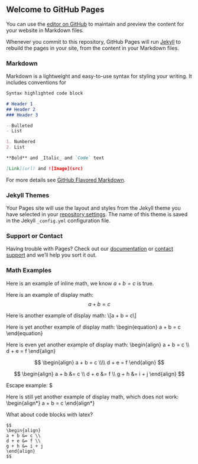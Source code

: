 ## Welcome to GitHub Pages

You can use the [editor on GitHub](https://github.com/tbretl/ae353-sp21/edit/main/docs/index.md) to maintain and preview the content for your website in Markdown files.

Whenever you commit to this repository, GitHub Pages will run [Jekyll](https://jekyllrb.com/) to rebuild the pages in your site, from the content in your Markdown files.

### Markdown

Markdown is a lightweight and easy-to-use syntax for styling your writing. It includes conventions for

```markdown
Syntax highlighted code block

# Header 1
## Header 2
### Header 3

- Bulleted
- List

1. Numbered
2. List

**Bold** and _Italic_ and `Code` text

[Link](url) and ![Image](src)
```

For more details see [GitHub Flavored Markdown](https://guides.github.com/features/mastering-markdown/).

### Jekyll Themes

Your Pages site will use the layout and styles from the Jekyll theme you have selected in your [repository settings](https://github.com/tbretl/ae353-sp21/settings). The name of this theme is saved in the Jekyll `_config.yml` configuration file.

### Support or Contact

Having trouble with Pages? Check out our [documentation](https://docs.github.com/categories/github-pages-basics/) or [contact support](https://support.github.com/contact) and we’ll help you sort it out.

### Math Examples

Here is an example of inline math, we know $a + b = c$ is true.

Here is an example of display math:
$$a + b = c$$

Here is another example of display math:
\\[a + b = c\\]

Here is yet another example of display math:
\begin{equation}
a + b = c
\end{equation}

Here is even yet another example of display math:
\begin{align}
a + b = c \\\\
d + e = f
\end{align}

$$
\begin{align}
a + b = c \\\\
d + e = f
\end{align}
$$

$$
\begin{align}
a + b &= c \\
d + e &= f \\
g + h &= i + j
\end{align}
$$

Escape example: \$

Here is still yet another example of display math, which does not work:
\begin{align*}
a + b = c
\end{align*}

What about code blocks with latex?
```
$$
\begin{align}
a + b &= c \\
d + e &= f \\
g + h &= i + j
\end{align}
$$
```
